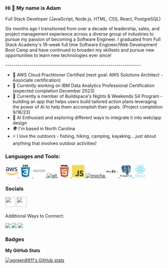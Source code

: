 ### Hi 👋 My name is Adam

Full Stack Developer (JavaScript, Node.js, HTML, CSS, React, PostgreSQL) 

<p>Six months ago I transitioned from over a decade of leadership, sales, and project management experience across a diverse group of industries to pursue my passion of becoming a Software Engineer.  I graduated from Full Stack Academy's 19-week full time Software Engineer/Web Development Boot Camp and have continued to broaden my skillsets and pursue new opportunities to learn new technologies ever since!</p>
-------------------------------------------------------------------  

* 🔭 AWS Cloud Practitioner Certified (next goal: AWS Solutions Architect - Associate certification)
* 🔭 Currently working on IBM Data Analytics Professional Certification (expected completion December 2023)
* 🌱 Currently a member of Buildspace's Nights & Weekends S4 Program - building an app that helps users build tailored action plans leveraging the power of AI to help them accomplish their goals.  (Project completion 9/16/23)
* 🌱 AI Enthusiast and exploring different ways to integrate it into web/app design
* 🌍  I'm based in North Carolina 
* ⚡  I love the outdoors - fishing, hiking, camping, kayaking….just about anything that involves outdoor activities!

<h3 align="left">Languages and Tools:</h3>
<p align="left"> <a href="https://aws.amazon.com" target="_blank" rel="noreferrer"> <img src="https://raw.githubusercontent.com/devicons/devicon/master/icons/amazonwebservices/amazonwebservices-original-wordmark.svg" alt="aws" width="40" height="40"/> </a> <a href="https://www.w3schools.com/css/" target="_blank" rel="noreferrer"> <img src="https://raw.githubusercontent.com/devicons/devicon/master/icons/css3/css3-original-wordmark.svg" alt="css3" width="40" height="40"/> </a> <a href="https://expressjs.com" target="_blank" rel="noreferrer"> <img src="https://raw.githubusercontent.com/devicons/devicon/master/icons/express/express-original-wordmark.svg" alt="express" width="40" height="40"/> </a> <a href="https://git-scm.com/" target="_blank" rel="noreferrer"> <img src="https://www.vectorlogo.zone/logos/git-scm/git-scm-icon.svg" alt="git" width="40" height="40"/> </a> <a href="https://www.w3.org/html/" target="_blank" rel="noreferrer"> <img src="https://raw.githubusercontent.com/devicons/devicon/master/icons/html5/html5-original-wordmark.svg" alt="html5" width="40" height="40"/> </a> <a href="https://developer.mozilla.org/en-US/docs/Web/JavaScript" target="_blank" rel="noreferrer"> <img src="https://raw.githubusercontent.com/devicons/devicon/master/icons/javascript/javascript-original.svg" alt="javascript" width="40" height="40"/> </a> <a href="https://mochajs.org" target="_blank" rel="noreferrer"> <img src="https://www.vectorlogo.zone/logos/mochajs/mochajs-icon.svg" alt="mocha" width="40" height="40"/> </a> <a href="https://nodejs.org" target="_blank" rel="noreferrer"> <img src="https://raw.githubusercontent.com/devicons/devicon/master/icons/nodejs/nodejs-original-wordmark.svg" alt="nodejs" width="40" height="40"/> </a> <a href="https://www.postgresql.org" target="_blank" rel="noreferrer"> <img src="https://raw.githubusercontent.com/devicons/devicon/master/icons/postgresql/postgresql-original-wordmark.svg" alt="postgresql" width="40" height="40"/> </a> <a href="https://reactjs.org/" target="_blank" rel="noreferrer"> <img src="https://raw.githubusercontent.com/devicons/devicon/master/icons/react/react-original-wordmark.svg" alt="react" width="40" height="40"/> </a> </p>


### Socials  <p align="left"> <a href="https://www.github.com/agreen8911" target="_blank" rel="noreferrer"><img src="https://raw.githubusercontent.com/danielcranney/readme-generator/main/public/icons/socials/github.svg" width="32" height="32" /></a> <a href="https://www.linkedin.com/in/agreen01" target="_blank" rel="noreferrer"><img src="https://raw.githubusercontent.com/danielcranney/readme-generator/main/public/icons/socials/linkedin.svg" width="32" height="32" /></a></p>

Additional Ways to Connect: 

[![](https://img.shields.io/badge/linkedin-%230077B5.svg?style=for-the-badge&logo=linkedin)](https://www.linkedin.com/in/agreen01/)
[![](https://img.shields.io/badge/Gmail-D14836?style=for-the-badge&logo=gmail&logoColor=white)](mailto:greenap8@gmail.com)
[![](https://img.shields.io/badge/-LeetCode-FFA116?style=for-the-badge&logo=LeetCode&logoColor=black)](https://leetcode.com/agreen8911/)

### Badges

<b>My GitHub Stats</b>

<a href="http://www.github.com/agreen8911"><img src="https://github-readme-stats.vercel.app/api?username=agreen8911&show_icons=true&hide=&count_private=true&title_color=0891b2&text_color=ffffff&icon_color=0891b2&bg_color=1c1917&hide_border=true&show_icons=true" alt="agreen8911's GitHub stats" /></a>








